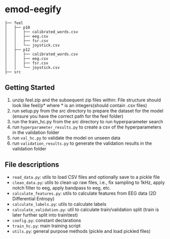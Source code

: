 # emod-eegify

```
├── feel
│   ├── p10
│   │   ├── calibrated_words.csv
│   │   ├── eeg.csv
│   │   ├── fsr.csv
│   │   └── joystick.csv
│   ├── p12
│   │   ├── calibrated_words.csv
│   │   ├── eeg.csv
│   │   ├── fsr.csv
│   │   └── joystick.csv
├── src
```

## Getting Started
1. unzip feel.zip and the subsequent zip files within: File structure should look like feel/p* where * is an integers(should contain .csv files)
2. run setup.py from the *src* directory to prepare the dataset for the model (ensure you have the correct path for the feel folder)
3. run the train_hc.py from the *src* directory to run hyperparameter search
4. run ```hyperparameter_results.py``` to create a csv of the hyperparameters in the validation folder
5. run ```val_hc.py``` to validate the model on unseen data
6. run ```validation_results.py``` to generate the validation results in the validation folder


## File descriptions
- ```read_data.py```: utils to load CSV files and optionally save to a pickle file
- ```clean_data.py```: utils to clean up raw files, i.e., fix sampling to 1kHz, apply notch filter to eeg, apply bandpass to eeg, etc.
- ```calculate_features.py```: utils to calculate features from EEG data (2D Differential Entropy)
- ```calculate_labels.py```: utils to calculate labels
- ```calculate_validation.py```: util to calculate train/validation split (train is later further split into train\test)
- ```config.py```: constant declarations
- ```train_hc.py```: main training script 
- ```utils.py```: general purpose methods (pickle and load pickled files)